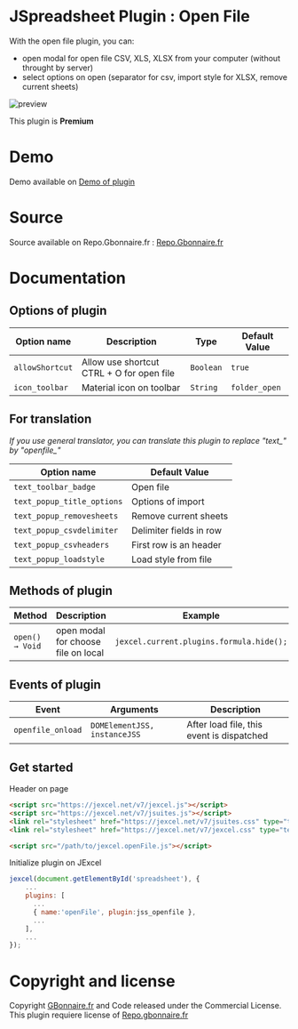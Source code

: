 # JSpreadsheet Plugin : Open File

With the open file plugin, you can:
- open modal for open file CSV, XLS, XLSX from your computer (without throught by server)
- select options on open (separator for csv, import style for XLSX, remove current sheets)

![preview](https://user-images.githubusercontent.com/52194475/115003509-28ba7480-9ea6-11eb-969c-845dd127ce6a.png)


This plugin is **Premium**

# Demo

Demo available on [Demo of plugin](https://demo.gbonnaire.fr/jExcel/plugin.openfile.php)

# Source

Source available on Repo.Gbonnaire.fr : [Repo.Gbonnaire.fr](https://repo.gbonnaire.fr/product/jexcel-plugin-openfile)

# Documentation
## Options of plugin
<table>
	<thead>
		<tr>
			<th>Option name</th>
			<th>Description</th>
			<th>Type</th>
			<th>Default Value</th>
		</tr>
	</thead>
	<tbody>
		<tr>
			<td><code>allowShortcut</code></td>
			<td>Allow use shortcut CTRL + O for open file</td>
			<td><code>Boolean</code></td>
			<td><code>true</code></td>
		</tr>
		<tr>
			<td><code>icon_toolbar</code></td>
			<td>Material icon on toolbar</td>
			<td><code>String</code></td>
			<td><code>folder_open</code></td>
		</tr>
	</tbody>
</table>

## For translation
*If you use general translator, you can translate this plugin to replace "text_" by "openfile_"*
<table>
	<thead>
		<tr>
			<th>Option name</th>
			<th>Default Value</th>
		</tr>
	</thead>
	<tbody>
		<tr>
			<td><code>text_toolbar_badge</code></td>
			<td>Open file</td>
		</tr>
		<tr>
			<td><code>text_popup_title_options</code></td>
			<td>Options of import</td>
		</tr>
		<tr>
			<td><code>text_popup_removesheets</code></td>
			<td>Remove current sheets</td>
		</tr>
		<tr>
			<td><code>text_popup_csvdelimiter</code></td>
			<td>Delimiter fields in row</td>
		</tr>
		<tr>
			<td><code>text_popup_csvheaders</code></td>
			<td>First row is an header</td>
		</tr>
		<tr>
			<td><code>text_popup_loadstyle</code></td>
			<td>Load style from file</td>
		</tr>
	</tbody>
</table>


## Methods of plugin

<table>
	<thead>
		<tr>
			<th>Method</th>
			<th>Description</th>
			<th>Example</th>
		</tr>
	</thead>
	<tbody>
		<tr>
			<td><code>open() → Void</code></td>
			<td>open modal for choose file on local</td>
			<td><code>jexcel.current.plugins.formula.hide();</code></td>
		</tr>
	</tbody>
</table>

## Events of plugin

<table>
	<thead>
		<tr>
			<th>Event</th>
			<th>Arguments</th>
			<th>Description</th>
		</tr>
	</thead>
	<tbody>
		<tr>
			<td><code>openfile_onload</code></td>
			<td><code>DOMElementJSS, instanceJSS</code></td>
			<td>After load file, this event is dispatched</td>
		</tr>
	</tbody>
</table>



## Get started
Header on page
```HTML
<script src="https://jexcel.net/v7/jexcel.js"></script>
<script src="https://jexcel.net/v7/jsuites.js"></script>
<link rel="stylesheet" href="https://jexcel.net/v7/jsuites.css" type="text/css" />
<link rel="stylesheet" href="https://jexcel.net/v7/jexcel.css" type="text/css" />

<script src="/path/to/jexcel.openFile.js"></script>
```

Initialize plugin on JExcel
```JavaScript
jexcel(document.getElementById('spreadsheet'), {
	...
	plugins: [
      ...
      { name:'openFile', plugin:jss_openfile },
      ...  
    ],
    ...
});
```

# Copyright and license

Copyright [GBonnaire.fr](https://www.gbonnaire.fr) and Code released under the Commercial License. This plugin requiere license of [Repo.gbonnaire.fr](https://repo.gbonnaire.fr)
